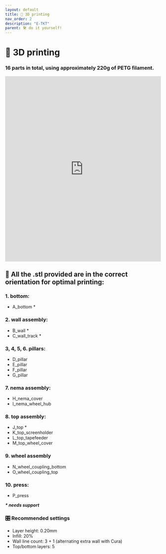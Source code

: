 ```yaml
---
layout: default
title: 🧵 3D printing
nav_order: 2
description: "E-TKT"
parent: 🛠️ do it yourself!
---
```


# 🧵 **3D printing**

### 16 parts in total, using approximately 220g of PETG filament.

<div class="sketchfab-embed-wrapper"> 
 <iframe title="E-TKT: 3D printing" width="100%" height="600px" frameborder="0" allowfullscreen mozallowfullscreen="true" webkitallowfullscreen="true" allow="autoplay; fullscreen; xr-spatial-tracking" xr-spatial-tracking execution-while-out-of-viewport execution-while-not-rendered web-share src="https://sketchfab.com/models/af2f40abf97d477f9c3f3be6128178a7/embed?autostart=1"> </iframe> 
</div>


## 📐 All the .stl provided are in the correct orientation for optimal printing:

### 1. bottom:
- A_bottom \*

### 2. wall assembly:
- B_wall \*
- C_wall_track \*

### 3, 4, 5, 6. pillars:
- D_pillar
- E_pillar
- F_pillar
- G_pillar

### 7. nema assembly:
- H_nema_cover
- I_nema_wheel_hub

### 8. top assembly:
- J_top \*
- K_top_screenholder
- L_top_tapefeeder
- M_top_wheel_cover

### 9. wheel assembly
- N_wheel_coupling_bottom
- O_wheel_coupling_top

### 10. press:
- P_press
 
***\* needs support***
 

### 🎛️ Recommended settings
- Layer height: 0.20mm
- Infill: 20%
- Wall line count: 3 + 1 (alternating extra wall with Cura)
- Top/bottom layers: 5
